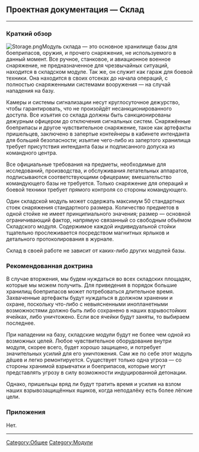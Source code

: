 ## Проектная документация — Склад

------------------------------------------------------------------------

### Краткий обзор

![](Storage.png "Storage.png")Модуль склада — это основное хранилище
базы для боеприпасов, оружия, и прочего снаряжения, не используемого в
данный момент. Все ручное, станковое, и авиационное военное снаряжение,
не предназначенное для чрезвычайных ситуаций, находится в складском
модуле. Так же, он служит как гараж для боевой техники. Она находится в
своих отсеках до начала операций, с полностью снаряженными системами
вооружения — на случай нападения на базу.

Камеры и системы сигнализации несут круглосуточное дежурство, чтобы
гарантировать, что не произойдёт несанкционированного доступа. Все
изъятия со склада должны быть санкционированы дежурным офицером до
отключения сигнальных систем. Снаряжённые боеприпасы и другое
чувствительное снаряжение, такое как артефакты пришельцев, заключено в
запертые контейнеры в кабинете интенданта для большей безопасности;
изъятие чего-либо из запертого хранилища требует присутствия интенданта
базы и подписанного допуска из командного центра.

Все официальные требования на предметы, необходимые для исследований,
производства, и обслуживания летательных аппаратов, подписываются
соответствующими офицерами; вмешательство командующего базы не
требуется. Только снаряжение для операций и боевой техники требует
прямого контроля со стороны командующего.

Один складской модуль может содержать максимум 50 стандартных стоек
снаряжения стандартного размера. Количество предметов в одной стойке не
имеет принципиального значения; размер — основной ограничивающий фактор,
напрямую связанный со свободным объёмом Складского модуля. Содержимое
каждой индивидуальной стойки тщательно прослеживается посредством
магнитных ярлыков и детального протоколирования в журнале.

Склад в своей работе не зависит от каких-либо других модулей базы.

### Рекомендованная доктрина

В случае вторжения, мы будем нуждаться во всех складских площадях,
которые мы можем получить. Для приведения в порядок большие хранилищ
боеприпасов может потребоваться длительное время. Захваченные артефакты
будут нуждаться в должном хранении и охране, поскольку что-либо с
невыясненными инопланетными возможностями должно быть либо сохранено в
наших взрывостойких ячейках, либо уничтожено. Если все ячейки будут
заняты, то выбираем последнее.

При нападении на базу, складские модули будут не более чем одной из
возможных целей. Любое чувствительное оборудование внутри модуля, скорее
всего, будет хорошо защищено, и потребует значительных усилий для его
уничтожения. Сам же по себе этот модуль дёшев и легко ремонтируется.
Существует только одна угроза — со стороны хранимой взрывчатки и
боеприпасов, которые могут представлять угрозу в силу возможности
индуцированной детонации.

Однако, пришельцы вряд ли будут тратить время и усилия на взлом наших
взрывозащищённых ящиков, когда неподалёку есть более лёгкие цели.

### Приложения

Нет.

------------------------------------------------------------------------

[Category:Общее](Category:Общее "wikilink")
[Category:Модули](Category:Модули "wikilink")